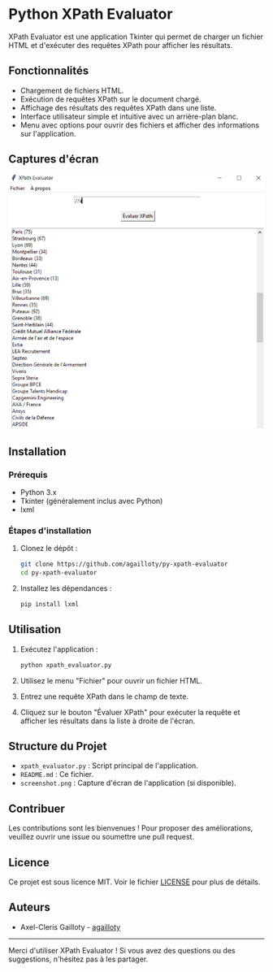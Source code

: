 # Python XPath Evaluator

XPath Evaluator est une application Tkinter qui permet de charger un fichier HTML et d'exécuter des requêtes XPath pour afficher les résultats.

## Fonctionnalités

- Chargement de fichiers HTML.
- Exécution de requêtes XPath sur le document chargé.
- Affichage des résultats des requêtes XPath dans une liste.
- Interface utilisateur simple et intuitive avec un arrière-plan blanc.
- Menu avec options pour ouvrir des fichiers et afficher des informations sur l'application.

## Captures d'écran

![Capture d'écran](screenshot.PNG)

## Installation

### Prérequis

- Python 3.x
- Tkinter (généralement inclus avec Python)
- lxml

### Étapes d'installation

1. Clonez le dépôt :
    ```bash
    git clone https://github.com/agailloty/py-xpath-evaluator
    cd py-xpath-evaluator
    ```

2. Installez les dépendances :
    ```bash
    pip install lxml
    ```

## Utilisation

1. Exécutez l'application :
    ```bash
    python xpath_evaluator.py
    ```

2. Utilisez le menu "Fichier" pour ouvrir un fichier HTML.
3. Entrez une requête XPath dans le champ de texte.
4. Cliquez sur le bouton "Évaluer XPath" pour exécuter la requête et afficher les résultats dans la liste à droite de l'écran.

## Structure du Projet

- `xpath_evaluator.py` : Script principal de l'application.
- `README.md` : Ce fichier.
- `screenshot.png` : Capture d'écran de l'application (si disponible).

## Contribuer

Les contributions sont les bienvenues ! Pour proposer des améliorations, veuillez ouvrir une issue ou soumettre une pull request.

## Licence

Ce projet est sous licence MIT. Voir le fichier [LICENSE](LICENSE) pour plus de détails.

## Auteurs

- Axel-Cleris Gailloty - [agailloty](https://gailloty.net)

---

Merci d'utiliser XPath Evaluator ! Si vous avez des questions ou des suggestions, n'hésitez pas à les partager.